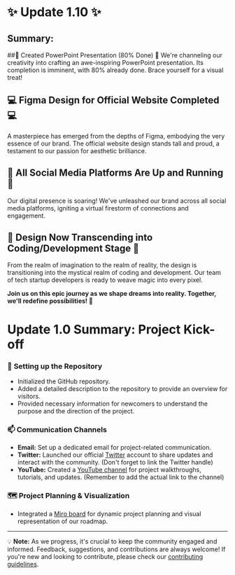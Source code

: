 # ✨ Update 1.10 ✨

## Summary:

##🌟 Created PowerPoint Presentation (80% Done) 🌟
We're channeling our creativity into crafting an awe-inspiring PowerPoint presentation. Its completion is imminent, with 80% already done. Brace yourself for a visual treat!

## 💻 Figma Design for Official Website Completed 💻
A masterpiece has emerged from the depths of Figma, embodying the very essence of our brand. The official website design stands tall and proud, a testament to our passion for aesthetic brilliance.

## 🚀 All Social Media Platforms Are Up and Running 🚀
Our digital presence is soaring! We've unleashed our brand across all social media platforms, igniting a virtual firestorm of connections and engagement.

## 🎨 Design Now Transcending into Coding/Development Stage 🎨
From the realm of imagination to the realm of reality, the design is transitioning into the mystical realm of coding and development. Our team of tech startup developers is ready to weave magic into every pixel.

**Join us on this epic journey as we shape dreams into reality. Together, we'll redefine possibilities! 🌌**

# Update 1.0 Summary: Project Kick-off

### 🚀 **Setting up the Repository**
- Initialized the GitHub repository.
- Added a detailed description to the repository to provide an overview for visitors.
- Provided necessary information for newcomers to understand the purpose and the direction of the project.

### 📫 **Communication Channels**
- **Email:** Set up a dedicated email for project-related communication.
- **Twitter:** Launched our official [Twitter](https://twitter.com/projectwnoname) account to share updates and interact with the community. (Don't forget to link the Twitter handle)
- **YouTube:** Created a [YouTube channel](https://www.youtube.com/@ProjectWithNoName) for project walkthroughs, tutorials, and updates. (Remember to add the actual link to the channel)

### 🗺 **Project Planning & Visualization**
- Integrated a [Miro board](https://miro.com/app/board/uXjVM0-B8QY=/) for dynamic project planning and visual representation of our roadmap.

---

💡 **Note:** As we progress, it's crucial to keep the community engaged and informed. Feedback, suggestions, and contributions are always welcome! If you're new and looking to contribute, please check our [contributing guidelines](README.md).

